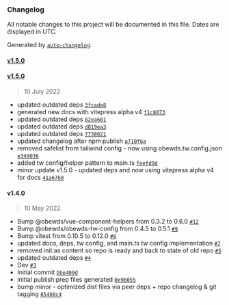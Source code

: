 ### Changelog

All notable changes to this project will be documented in this file. Dates are displayed in UTC.

Generated by [`auto-changelog`](https://github.com/CookPete/auto-changelog).

#### [v1.5.0](https://github.com/obewds/vue-el/compare/v1.5.0...v1.5.0)

#### [v1.5.0](https://github.com/obewds/vue-el/compare/v1.4.0...v1.5.0)

> 10 July 2022

- updated outdated deps [`3fcade8`](https://github.com/obewds/vue-el/commit/3fcade8ae728cb6baca744d90e2e8fc558ce3658)
- generated new docs with vitepress alpha v4 [`f1c8073`](https://github.com/obewds/vue-el/commit/f1c8073164f1ee0d6c20cde0070736f848c68bb7)
- updated outdated deps [`82ea601`](https://github.com/obewds/vue-el/commit/82ea601f900d7c7d89846eeab65ff6aea5b0eba1)
- updated outdated deps [`d819ea3`](https://github.com/obewds/vue-el/commit/d819ea35c95a2f10336043eb1da38ba22466d745)
- updated outdated deps [`7738021`](https://github.com/obewds/vue-el/commit/773802185ebd12089ec01857453e23c0c6a18897)
- updated changelog after npm publish [`a710f6a`](https://github.com/obewds/vue-el/commit/a710f6a08d75af8cac755f3829aa2e5fbbdfe1cc)
- removed safelist from tailwind config - now using obewds.tw.config.json [`e349036`](https://github.com/obewds/vue-el/commit/e349036b271fd927ac758c22cf578c6ccd26a11a)
- added tw config/helper pattern to main.ts [`feefd9d`](https://github.com/obewds/vue-el/commit/feefd9dcb15db4470d9861f0382c6e200a494492)
- minor update v1.5.0 - updated deps and now using vitepress alpha v4 for docs [`41a67b8`](https://github.com/obewds/vue-el/commit/41a67b8c6e841f4c8d74d71263c1200a55607b0a)

#### v1.4.0

> 10 May 2022

- Bump @obewds/vue-component-helpers from 0.3.2 to 0.6.0 [`#12`](https://github.com/obewds/vue-el/pull/12)
- Bump @obewds/obewds-tw-config from 0.4.5 to 0.5.1 [`#9`](https://github.com/obewds/vue-el/pull/9)
- Bump vitest from 0.10.5 to 0.12.0 [`#8`](https://github.com/obewds/vue-el/pull/8)
- updated docs, deps, tw config, and main.ts tw config implementation [`#7`](https://github.com/obewds/vue-el/pull/7)
- removed init:as content so repo is ready and back to state of old repo [`#5`](https://github.com/obewds/vue-el/pull/5)
- updated outdated deps [`#4`](https://github.com/obewds/vue-el/pull/4)
- Dev [`#3`](https://github.com/obewds/vue-el/pull/3)
- Initial commit [`bbe409d`](https://github.com/obewds/vue-el/commit/bbe409d1a1495fdb00d441c08f99f72673124ed9)
- initial publish:prep files generated [`0e9b055`](https://github.com/obewds/vue-el/commit/0e9b055a801a14a2ba05e8cb4797f2de20875ff8)
- bump minor - optimized dist files via peer deps + repo changelog & git tagging [`85460c4`](https://github.com/obewds/vue-el/commit/85460c46ba26051f3d0e50e824c824ba72d6b87d)
